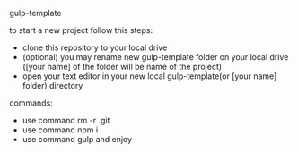 gulp-template

to start a new project follow this steps:

- clone this repository to your local drive
- (optional) you may rename new gulp-template folder on your local drive ([your name] of the folder will be name of the project)
- open your text editor in your new local gulp-template(or [your name] folder) directory

commands:
- use command rm -r .git
- use command npm i
- use command gulp and enjoy 

